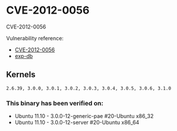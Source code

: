 # CVE-2012-0056

CVE-2012-0056

Vulnerability reference:
 * [CVE-2012-0056](http://www.cve.mitre.org/cgi-bin/cvename.cgi?name=2012-0056)  
 * [exp-db](http://www.exploit-db.com/exploits/18411/)  

## Kernels
```
2.6.39, 3.0.0, 3.0.1, 3.0.2, 3.0.3, 3.0.4, 3.0.5, 3.0.6, 3.1.0
```   

### This binary has been verified on:
 - Ubuntu 11.10 - 3.0.0-12-generic-pae #20-Ubuntu x86_32  
 - Ubuntu 11.10 - 3.0.0-12-server #20-Ubuntu x86_64  


